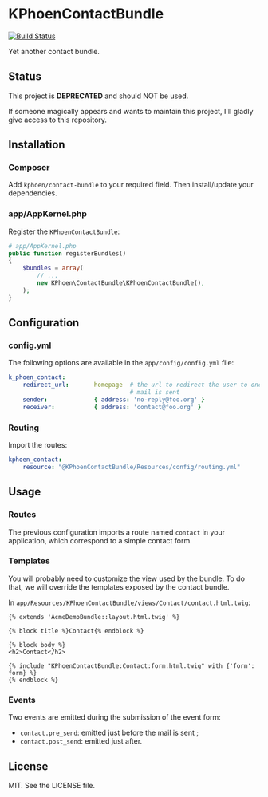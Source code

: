 # KPhoenContactBundle

[![Build Status](https://travis-ci.org/K-Phoen/KPhoenContactBundle.png?branch=master)](https://travis-ci.org/K-Phoen/KPhoenContactBundle)

Yet another contact bundle.

## Status

This project is **DEPRECATED** and should NOT be used. 

If someone magically appears and wants to maintain this project, I'll gladly give access to this repository.

## Installation

### Composer

Add `kphoen/contact-bundle` to your required field. Then install/update your
dependencies.

### app/AppKernel.php

Register the `KPhoenContactBundle`:

```php
# app/AppKernel.php
public function registerBundles()
{
    $bundles = array(
        // ...
        new KPhoen\ContactBundle\KPhoenContactBundle(),
    );
}
```

## Configuration

### config.yml

The following options are available in the `app/config/config.yml` file:

```yaml
k_phoen_contact:
    redirect_url:       homepage  # the url to redirect the user to once the
                                  # mail is sent
    sender:             { address: 'no-reply@foo.org' }
    receiver:           { address: 'contact@foo.org' }
```

### Routing

Import the routes:

```yaml
kphoen_contact:
    resource: "@KPhoenContactBundle/Resources/config/routing.yml"
```

## Usage

### Routes

The previous configuration imports a route named `contact` in your application,
which correspond to a simple contact form.

### Templates

You will probably need to customize the view used by the bundle. To do that, we
will override the templates exposed by the contact bundle.

In `app/Resources/KPhoenContactBundle/views/Contact/contact.html.twig`:

```jinja
{% extends 'AcmeDemoBundle::layout.html.twig' %}

{% block title %}Contact{% endblock %}

{% block body %}
<h2>Contact</h2>

{% include "KPhoenContactBundle:Contact:form.html.twig" with {'form': form} %}
{% endblock %}
```

### Events

Two events are emitted during the submission of the event form:

 * `contact.pre_send`: emitted just before the mail is sent ;
 * `contact.post_send`: emitted just after.

## License

MIT. See the LICENSE file.
